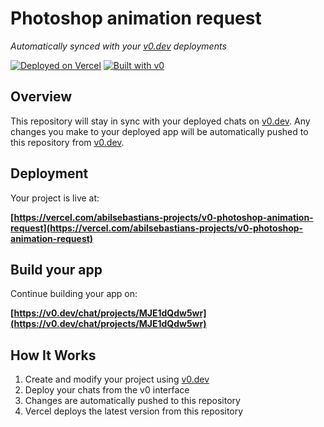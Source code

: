 # Photoshop animation request

*Automatically synced with your [v0.dev](https://v0.dev) deployments*

[![Deployed on Vercel](https://img.shields.io/badge/Deployed%20on-Vercel-black?style=for-the-badge&logo=vercel)](https://vercel.com/abilsebastians-projects/v0-photoshop-animation-request)
[![Built with v0](https://img.shields.io/badge/Built%20with-v0.dev-black?style=for-the-badge)](https://v0.dev/chat/projects/MJE1dQdw5wr)

## Overview

This repository will stay in sync with your deployed chats on [v0.dev](https://v0.dev).
Any changes you make to your deployed app will be automatically pushed to this repository from [v0.dev](https://v0.dev).

## Deployment

Your project is live at:

**[https://vercel.com/abilsebastians-projects/v0-photoshop-animation-request](https://vercel.com/abilsebastians-projects/v0-photoshop-animation-request)**

## Build your app

Continue building your app on:

**[https://v0.dev/chat/projects/MJE1dQdw5wr](https://v0.dev/chat/projects/MJE1dQdw5wr)**

## How It Works

1. Create and modify your project using [v0.dev](https://v0.dev)
2. Deploy your chats from the v0 interface
3. Changes are automatically pushed to this repository
4. Vercel deploys the latest version from this repository